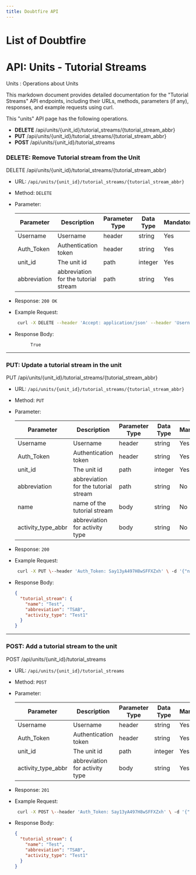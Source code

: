 ```yaml
---
title: Doubtfire API
---
```


# List of Doubtfire

# API: Units - Tutorial Streams

Units : Operations about Units

This markdown document provides detailed documentation for the "Tutorial Streams" API endpoints, including their URLs, methods, parameters (if any), responses, and example requests using curl.

This "units" API page has the following operations.

- **DELETE** /api/units/{unit_id}/tutorial_streams/{tutorial_stream_abbr}
- **PUT** /api/units/{unit_id}/tutorial_streams/{tutorial_stream_abbr}
- **POST** /api/units/{unit_id}/tutorial_streams

### DELETE: Remove Tutorial stream from the Unit

DELETE /api/units/{unit_id}/tutorial_streams/{tutorial_stream_abbr}

- URL: `/api/units/{unit_id}/tutorial_streams/{tutorial_stream_abbr}`
- Method: `DELETE`
- Parameter:

  | Parameter    | Description                          | Parameter Type | Data Type | Mandatory |
  | ------------ | ------------------------------------ | -------------- | --------- | --------- |
  | Username     | Username                             | header         | string    | Yes       |
  | Auth_Token   | Authentication token                 | header         | string    | Yes       |
  | unit_id      | The unit id                          | path           | integer   | Yes       |
  | abbreviation | abbreviation for the tutorial stream | path           | string    | Yes       |

- Response: `200 OK`

- Example Request:

  ```bash
   curl -X DELETE --header 'Accept: application/json' --header 'Username: aadmin' --header 'Auth_Token: Say13yA497H8wSFFXZxh' 'http://localhost:3000/api/units/1/tutorial_streams/TS_1'

  ```

- Response Body:
  ```
        True
  ```

---

### PUT: Update a tutorial stream in the unit

PUT /api/units/{unit_id}/tutorial_streams/{tutorial_stream_abbr}

- URL: `/api/units/{unit_id}/tutorial_streams/{tutorial_stream_abbr}`
- Method: `PUT`
- Parameter:

  | Parameter          | Description                          | Parameter Type | Data Type | Mandatory |
  | ------------------ | ------------------------------------ | -------------- | --------- | --------- |
  | Username           | Username                             | header         | string    | Yes       |
  | Auth_Token         | Authentication token                 | header         | string    | Yes       |
  | unit_id            | The unit id                          | path           | integer   | Yes       |
  | abbreviation       | abbreviation for the tutorial stream | path           | string    | No        |
  | name               | name of the tutorial stream          | body           | string    | No        |
  | activity_type_abbr | abbreviation for activity type       | body           | string    | No        |

- Response: `200`

- Example Request:

  ```bash
   curl -X PUT \--header 'Auth_Token: Say13yA497H8wSFFXZxh' \ -d '{"name":"Test","abbreviation":"TSAB","activity_type":"Test1"}' 'http://localhost:3000/api/units/1/tutorial_streams/TS1'


  ```

- Response Body:

  ```json
  {
    "tutorial_stream": {
      "name": "Test",
      "abbreviation": "TSAB",
      "activity_type": "Test1"
    }
  }
  ```

---

### POST: Add a tutorial stream to the unit

POST /api/units/{unit_id}/tutorial_streams

- URL: `/api/units/{unit_id}/tutorial_streams`
- Method: `POST`
- Parameter:

  | Parameter          | Description                    | Parameter Type | Data Type | Mandatory |
  | ------------------ | ------------------------------ | -------------- | --------- | --------- |
  | Username           | Username                       | header         | string    | Yes       |
  | Auth_Token         | Authentication token           | header         | string    | Yes       |
  | unit_id            | The unit id                    | path           | integer   | Yes       |
  | activity_type_abbr | abbreviation for activity type | body           | string    | Yes       |

- Response: `201`

- Example Request:

  ```bash
   curl -X POST \--header 'Auth_Token: Say13yA497H8wSFFXZxh' \ -d '{"activity_type_abbr":"Test1"}' 'http://localhost:3000/api/units/1/tutorial_streams'

  ```

- Response Body:

  ```json
  {
    "tutorial_stream": {
      "name": "Test",
      "abbreviation": "TSAB",
      "activity_type": "Test1"
    }
  }
  ```
